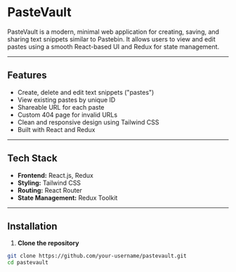 # PasteVault

PasteVault is a modern, minimal web application for creating, saving, and sharing text snippets similar to Pastebin. It allows users to view and edit pastes using a smooth React-based UI and Redux for state management.

---

##  Features

-  Create, delete and edit text snippets ("pastes")
-  View existing pastes by unique ID
-  Shareable URL for each paste
-  Custom 404 page for invalid URLs
-  Clean and responsive design using Tailwind CSS
-  Built with React and Redux

---

##  Tech Stack

- **Frontend:** React.js, Redux
- **Styling:** Tailwind CSS
- **Routing:** React Router
- **State Management:** Redux Toolkit

---

##  Installation

1. **Clone the repository**

```bash
git clone https://github.com/your-username/pastevault.git
cd pastevault
